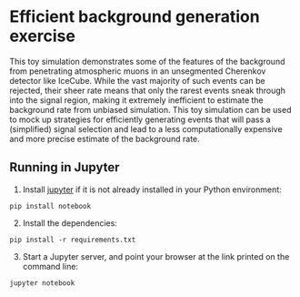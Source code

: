 # Efficient background generation exercise

This toy simulation demonstrates some of the features of the background from penetrating atmospheric muons in an unsegmented Cherenkov detector like IceCube. While the vast majority of such events can be rejected, their sheer rate means that only the rarest events sneak through into the signal region, making it extremely inefficient to estimate the background rate from unbiased simulation. This toy simulation can be used to mock up strategies for efficiently generating events that will pass a (simplified) signal selection and lead to a less computationally expensive and more precise estimate of the background rate.

## Running in Jupyter

1. Install [jupyter](https://jupyter.org) if it is not already installed in your Python environment:
```
pip install notebook
```
2. Install the dependencies:
```
pip install -r requirements.txt
```
3. Start a Jupyter server, and point your browser at the link printed on the command line:
```
jupyter notebook
```
